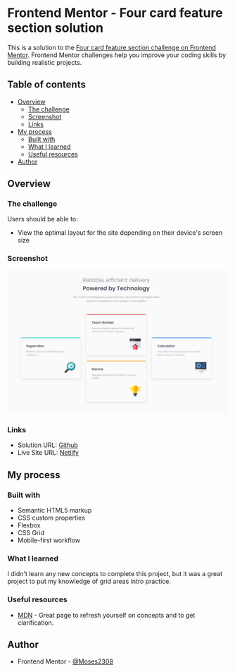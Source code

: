 # Frontend Mentor - Four card feature section solution

This is a solution to the [Four card feature section challenge on Frontend Mentor](https://www.frontendmentor.io/challenges/four-card-feature-section-weK1eFYK). Frontend Mentor challenges help you improve your coding skills by building realistic projects.

## Table of contents

- [Overview](#overview)
  - [The challenge](#the-challenge)
  - [Screenshot](#screenshot)
  - [Links](#links)
- [My process](#my-process)
  - [Built with](#built-with)
  - [What I learned](#what-i-learned)
  - [Useful resources](#useful-resources)
- [Author](#author)

## Overview

### The challenge

Users should be able to:

- View the optimal layout for the site depending on their device's screen size

### Screenshot

![](./images/Screenshot%202023-08-26%20115220.png)

### Links

- Solution URL: [Github](https://github.com/Moses2308/four-card-feature)
- Live Site URL: [Netlify](https://melodious-granita-53c6f6.netlify.app/)

## My process

### Built with

- Semantic HTML5 markup
- CSS custom properties
- Flexbox
- CSS Grid
- Mobile-first workflow

### What I learned

I didn't learn any new concepts to complete this project, but it was a great project to put my knowledge of grid areas intro practice.

### Useful resources

- [MDN](https://developer.mozilla.org/en-US/) - Great page to refresh yourself on concepts and to get clarification.

## Author

- Frontend Mentor - [@Moses2308](https://www.frontendmentor.io/profile/Moses2308)
